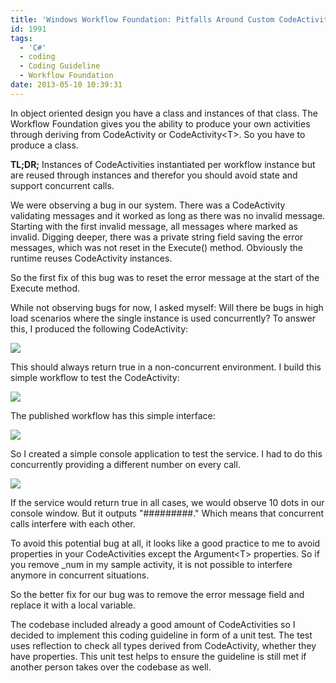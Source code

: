 ```yaml
---
title: 'Windows Workflow Foundation: Pitfalls Around Custom CodeActivities'
id: 1991
tags:
  - 'C#'
  - coding
  - Coding Guideline
  - Workflow Foundation
date: 2013-05-10 10:39:31
---
```


In object oriented design you have a class and instances of that class. The Workflow Foundation gives you the ability to produce your own activities through deriving from CodeActivity or CodeActivity&lt;T&gt;. So you have to produce a class.

**TL;DR;** Instances of CodeActivities instantiated per workflow instance but are reused through instances and therefor you should avoid state and support concurrent calls.

We were observing a bug in our system. There was a CodeActivity validating messages and it worked as long as there was no invalid message. Starting with the first invalid message, all messages where marked as invalid. Digging deeper, there was a private string field saving the error messages, which was not reset in the Execute() method. Obviously the runtime reuses CodeActivity instances.

So the first fix of this bug was to reset the error message at the start of the Execute method.

While not observing bugs for now, I asked myself: Will there be bugs in high load scenarios where the single instance is used concurrently? To answer this, I produced the following CodeActivity:

![](https://az275061.vo.msecnd.net/blogmedia/2013/05/051013_0850_WindowsWork1.png)

This should always return true in a non-concurrent environment. I build this simple workflow to test the CodeActivity:

![](https://az275061.vo.msecnd.net/blogmedia/2013/05/051013_0850_WindowsWork2.png)

The published workflow has this simple interface:

![](https://az275061.vo.msecnd.net/blogmedia/2013/05/051013_0850_WindowsWork3.png)

So I created a simple console application to test the service. I had to do this concurrently providing a different number on every call.

![](https://az275061.vo.msecnd.net/blogmedia/2013/05/051013_0850_WindowsWork4.png)

If the service would return true in all cases, we would observe 10 dots in our console window. But it outputs "#########." Which means that concurrent calls interfere with each other.

To avoid this potential bug at all, it looks like a good practice to me to avoid properties in your CodeActivities except the Argument&lt;T&gt; properties. So if you remove _num in my sample activity, it is not possible to interfere anymore in concurrent situations.

So the better fix for our bug was to remove the error message field and replace it with a local variable.

The codebase included already a good amount of CodeActivities so I decided to implement this coding guideline in form of a unit test. The test uses reflection to check all types derived from CodeActivity, whether they have properties. This unit test helps to ensure the guideline is still met if another person takes over the codebase as well.